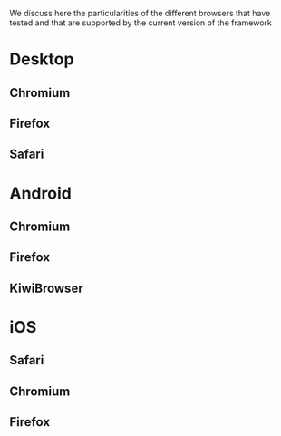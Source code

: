 We discuss here the particularities of the different browsers that have tested and that are supported by the current version of the framework

# Desktop

## Chromium
## Firefox
## Safari

# Android 

## Chromium
## Firefox
## KiwiBrowser

# iOS

## Safari
## Chromium
## Firefox
